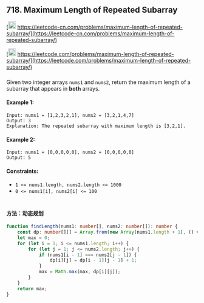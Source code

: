 ## 718. Maximum Length of Repeated Subarray

[<img src="https://static.leetcode-cn.com/cn-mono-assets/production/assets/logo-dark-cn.c42314a8.svg" height="20" /> https://leetcode-cn.com/problems/maximum-length-of-repeated-subarray/](https://leetcode-cn.com/problems/maximum-length-of-repeated-subarray/)

[<img src="https://assets.leetcode.com/static_assets/public/webpack_bundles/images/logo-dark.e99485d9b.svg" height="20"/> https://leetcode.com/problems/maximum-length-of-repeated-subarray/](https://leetcode.com/problems/maximum-length-of-repeated-subarray/)

###

Given two integer arrays `nums1` and `nums2`, return the maximum length of a subarray that appears in **both** arrays.

#### Example 1:

```
Input: nums1 = [1,2,3,2,1], nums2 = [3,2,1,4,7]
Output: 3
Explanation: The repeated subarray with maximum length is [3,2,1].
```

#### Example 2:

```
Input: nums1 = [0,0,0,0,0], nums2 = [0,0,0,0,0]
Output: 5
```

#### Constraints:

-   `1 <= nums1.length, nums2.length <= 1000`
-   `0 <= nums1[i], nums2[i] <= 100`

#

#### 方法：动态规划

```ts
function findLength(nums1: number[], nums2: number[]): number {
    const dp: number[][] = Array.from(new Array(nums1.length + 1), () => new Array(nums2.length + 1).fill(0));
    let max = 0;
    for (let i = 1; i <= nums1.length; i++) {
        for (let j = 1; j <= nums2.length; j++) {
            if (nums1[i - 1] === nums2[j - 1]) {
                dp[i][j] = dp[i - 1][j - 1] + 1;
            }
            max = Math.max(max, dp[i][j]);
        }
    }
    return max;
}
```
